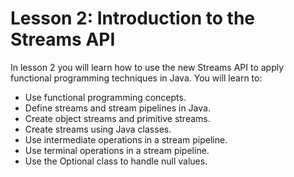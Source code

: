 # Lesson 2: Introduction to the Streams API

In lesson 2 you will learn how to use the new Streams API to apply functional programming techniques in Java. You will learn to:

*  Use functional programming concepts.
*  Define streams and stream pipelines in Java.
*  Create object streams and primitive streams.
*  Create streams using Java classes.
*  Use intermediate operations in a stream pipeline.
*  Use terminal operations in a stream pipeline.
*  Use the Optional class to handle null values.
